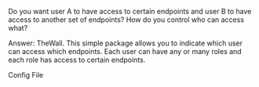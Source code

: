 
Do you want user A to have access to certain endpoints and user B to have access to another set of endpoints? How do you control who can access what?

Answer: TheWall. This simple package allows you to indicate which user can access which endpoints. Each user can have any or many roles and each role has access to certain endpoints. 


Config File
